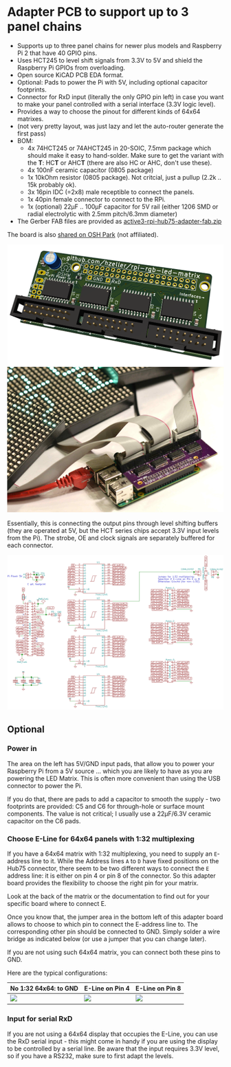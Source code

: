 Adapter PCB to support up to 3 panel chains
===========================================

   * Supports up to three panel chains for newer plus models and
     Raspberry Pi 2 that have 40 GPIO pins.
   * Uses HCT245 to level shift signals from 3.3V to 5V and shield
     the Raspberry Pi GPIOs from overloading.
   * Open source KiCAD PCB EDA format.
   * Optional: Pads to power the Pi with 5V, including optional capacitor footprints.
   * Connector for RxD input (literally the only GPIO pin left) in case you want to
     make your panel controlled with a serial interface (3.3V logic level).
   * Provides a way to choose the pinout for different kinds of 64x64 matrixes.
   * (not very pretty layout, was just lazy and let the auto-router generate the first pass)
   * BOM:
     - 4x 74HCT245 or 74AHCT245 in 20-SOIC, 7.5mm package which should make
     it easy to hand-solder. Make sure to get the variant with the **T**: HC**T** or AHC**T**
     (there are also HC or AHC, don't use these).
     - 4x 100nF ceramic capacitor (0805 package)
     - 1x 10kOhm resistor (0805 package). Not critcial, just a pullup (2.2k .. 15k probably ok).
     - 3x 16pin IDC (=2x8) male receptible to connect the panels.
     - 1x 40pin female connector to connect to the RPi.
     - 1x (optional) 22μF .. 100μF capacitor for 5V rail (either 1206 SMD or
       radial electrolytic with 2.5mm pitch/6.3mm diameter)
   * The Gerber FAB files are provided as [active3-rpi-hub75-adapter-fab.zip](active3-rpi-hub75-adapter-fab.zip)

The board is also [shared on OSH Park][osh-active3] (not affiliated).

![Preview][rendering]
![Real World][real-world]

Essentially, this is connecting the output pins through level shifting buffers (they
are operated at 5V, but the HCT series chips accept 3.3V input levels from the Pi). The
strobe, OE and clock signals are separately buffered for each connector.

![Schematic][schematic]

## Optional

### Power in

The area on the left has 5V/GND input pads, that allow you to power your Raspberry Pi from
a 5V source ... which you are likely to have as you are powering the LED Matrix. This is often
more convenient than using the USB connector to power the Pi.

If you do that, there are pads to add a capacitor to smooth the supply - two footprints are
provided: C5 and C6 for through-hole or surface mount components. The value is not critical;
I usually use a 22μF/6.3V ceramic capacitor on the C6 pads.

### Choose E-Line for 64x64 panels with 1:32 multiplexing

If you have a 64x64 matrix with 1:32 multiplexing, you need to supply an `E`-address line to it.
While the Address lines `A` to `D` have fixed positions on the Hub75 connector, there
seem to be two different ways to connect the `E` address line: it is either on pin 4 or pin 8
of the connector. So this adapter board provides the flexibility to choose the right pin for
your matrix.

Look at the back of the matrix or the documentation to find out for your specific board where
to connect E.

Once you know that, the jumper area in the bottom left of this adapter board allows to choose
to which pin to connect the E-address line to. The corresponding other pin should be connected
to GND. Simply solder a wire bridge as indicated below (or use a jumper that you can change later).

If you are not using such 64x64 matrix, you can connect both these pins to GND.

Here are the typical configurations:

No 1:32 64x64: to GND    | E-Line on Pin 4   | E-Line on Pin 8|
-------------------------|-------------------|----------------
![][config-default]      |![][config-pin4]   |![][config-pin8]

### Input for serial RxD

If you are not using a 64x64 display that occupies the E-Line, you can use the RxD serial input -
this might come in handy if you are using the display to be controlled by a serial line. Be aware
that the input requires 3.3V level, so if you have a RS232, make sure to first adapt the levels.

[rendering]: ../../img/active3-pcb.png
[config-default]: ../../img/active3-pcb-config-default.png
[config-pin4]: ../../img/active3-pcb-config-pin4.png
[config-pin8]: ../../img/active3-pcb-config-pin8.png
[schematic]: ../../img/active3-schematic.png
[real-world]: ../../img/three-parallel-panels-soic.jpg
[osh-active3]: https://oshpark.com/shared_projects/6xAD1VXr
